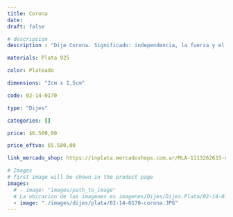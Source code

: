 ```yaml
---
title: Corona
date: 
draft: false

# descripcion
description : "Dije Corona. Significado: independencia, la fuerza y el autocontrol. Toma de decisiones más justas y usando siempre la inteligencia. Como amuleto para lograr una vida llena de riquezas y abundancia"

materials: Plata 925

color: Plateado

dimensions: "2cm x 1,5cm"

code: 02-14-0170

type: "Dijes"

categories: []

price: $6.560,00

price_eftvo: $5.580,00

link_mercado_shop: https://inplata.mercadoshops.com.ar/MLA-1113262633-dije-de-plata-corona-inflada-_JM

# Images
# first image will be shown in the product page
images:
  # - image: "images/path_to_image"
  # La ubicacion de las imagenes es imagenes/Dijes/Dijes.Plata/02-14-0170-corona
  - image: "./images/dijes/plata/02-14-0170-corona.JPG"
---
```

